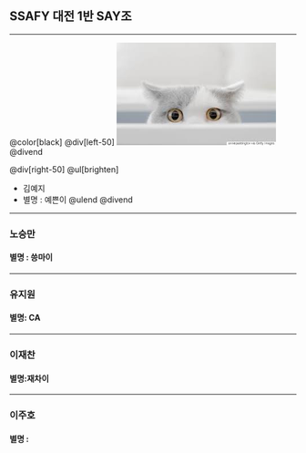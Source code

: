 
## SSAFY 대전 1반 SAY조
---
@color[black]
@div[left-50] 
![cat](./img/cat.jpg)
@divend

@div[right-50]
@ul[brighten]
* 김예지
* 별명 : 예쁜이
@ulend 
@divend
---
### 노승만

#### 별명 : 씅마이

---

### 유지원

#### 별명: CA

---

### 이재찬

#### 별명:재차이

---

### 이주호

#### 별명 : 


